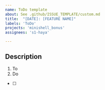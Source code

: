 ```yaml
---
name: ToDo template
about: See .github/ISSUE_TEMPLATE/custom.md
title:  "[DATE]: [FEATURE NAME]"
labels: 'ToDo'
projects: 'minishell_bonus'
assignees: 's1-haya'

---
```



## Description

1. To
2. Do

- [ ] 

